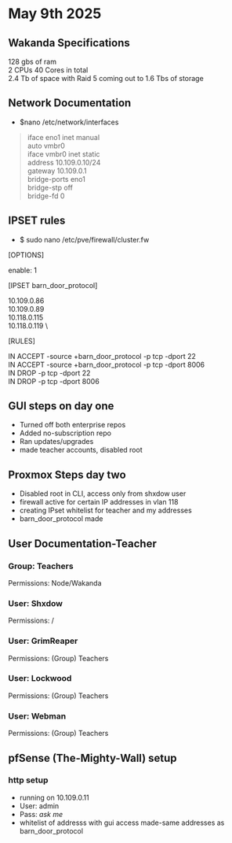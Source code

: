 # May 9th 2025

## Wakanda Specifications
128 gbs of ram \
2 CPUs 40 Cores in total \
2.4 Tb of space with Raid 5 coming out to 1.6 Tbs of storage

## Network Documentation
  - $nano /etc/network/interfaces

> iface eno1 inet manual \
> auto vmbr0 \
> iface vmbr0 inet static \
   > address 10.109.0.10/24 \
   > gateway 10.109.0.1 \
   > bridge-ports eno1 \
   > bridge-stp off \
   > bridge-fd 0

## IPSET rules
  - $ sudo nano /etc/pve/firewall/cluster.fw

[OPTIONS]

enable: 1

[IPSET barn_door_protocol]

10.109.0.86 \
10.109.0.89 \
10.118.0.115 \
10.118.0.119 \

[RULES]

IN ACCEPT -source +barn_door_protocol -p tcp -dport 22 \
IN ACCEPT -source +barn_door_protocol -p tcp -dport 8006 \
IN DROP -p tcp -dport 22 \
IN DROP -p tcp -dport 8006

## GUI steps on day one
- Turned off both enterprise repos
- Added no-subscription repo
- Ran updates/upgrades
- made teacher accounts, disabled root

## Proxmox Steps day two
- Disabled root in CLI, access only from shxdow user
- firewall active for certain IP addresses in vlan 118
- creating IPset whitelist for teacher and my addresses
- barn_door_protocol made

## User Documentation-Teacher
### Group: Teachers
Permissions: Node/Wakanda
### User: Shxdow
Permissions: /
### User: GrimReaper
Permissions: (Group) Teachers
### User: Lockwood
Permissions: (Group) Teachers
### User: Webman
Permissions: (Group) Teachers

## pfSense (The-Mighty-Wall) setup
### http setup
- running on 10.109.0.11
- User: admin
- Pass: *ask me*
- whitelist of addresss with gui access made-same addresses as barn_door_protocol
  
